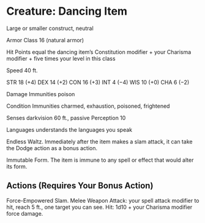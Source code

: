 # Creature: Dancing Item
Large or smaller construct, neutral

Armor Class 16 (natural armor)

Hit Points equal the dancing item’s Constitution modifier + your Charisma modifier + five times your level in this class 

Speed 40 ft.

STR 18 (+4)
DEX 14 (+2)
CON 16 (+3)
INT 4 (−4)
WIS 10 (+0)
CHA 6 (−2)

Damage Immunities poison

Condition Immunities charmed, exhaustion, poisoned, frightened

Senses darkvision 60 ft., passive Perception 10 

Languages understands the languages you speak

Endless Waltz. Immediately after the item makes a slam attack, it can take the Dodge action as a bonus action.

Immutable Form. The item is immune to any spell or effect that would alter its form.

Actions (Requires Your Bonus Action)
---
Force-Empowered Slam. Melee Weapon Attack: your spell attack modifier to hit, reach 5 ft., one target you can see. Hit: 1d10 + your Charisma modifier force damage.
